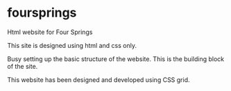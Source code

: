 # foursprings
Html website for Four Springs

This site is designed using html and css only. 

Busy setting up the basic structure of the website. This is the building block of the site.

This website has been designed and developed using CSS grid.